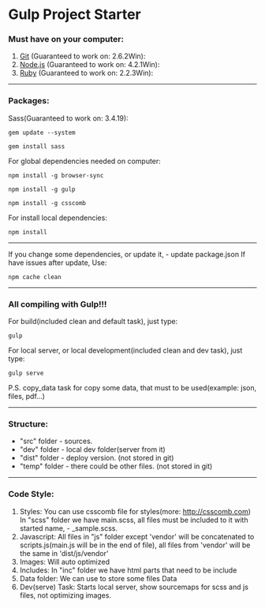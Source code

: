 # Gulp Project Starter
### Must have on your computer:
1. [Git](https://git-scm.com/download) (Guaranteed to work on: 2.6.2Win):
2. [Node.js](https://nodejs.org/en/download) (Guaranteed to work on: 4.2.1Win):
3. [Ruby](http://rubyinstaller.org/downloads) (Guaranteed to work on: 2.2.3Win):

-----------------------------------------------

### Packages:
Sass(Guaranteed to work on: 3.4.19):
```
gem update --system
```
```
gem install sass
```
For global dependencies needed on computer:
```
npm install -g browser-sync
```
```
npm install -g gulp
```
```
npm install -g csscomb
```
For install local dependencies:
```
npm install
```

-----------------------------------------------

If you change some dependencies, or update it, - update package.json
If have issues after update, Use:
```
npm cache clean
```

-----------------------------------------------

### All compiling with Gulp!!!
For build(included clean and default task), just type:
```
gulp
```
For local server, or local development(included clean and dev task), just type:
```
gulp serve
```

P.S.
copy_data task for copy some data, that must to be used(example: json, files, pdf...)

-----------------------------------------------

### Structure:
* "src" folder - sources.
* "dev" folder - local dev folder(server from it)
* "dist" folder - deploy version. (not stored in git)
* "temp" folder - there could be other files. (not stored in git)

-----------------------------------------------

### Code Style:
1. Styles:
You can use csscomb file for styles(more: http://csscomb.com)
In "scss" folder we have main.scss, all files must be included to it with started name, - _sample.scss.
2. Javascript:
All files in "js" folder except 'vendor' will be concatenated to scripts.js(main.js will be in the end of file), all files from 'vendor' will be the same in 'dist/js/vendor'
3. Images:
Will auto optimized
4. Includes:
In "inc" folder we have html parts that need to be include
5. Data folder:
We can use to store some files Data
6. Dev(serve) Task:
Starts local server, show sourcemaps for scss and js files, not optimizing images.